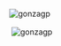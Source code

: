 <p><img align="center" src="https://github-readme-stats.vercel.app/api/top-langs?username=gonzagp&show_icons=true&locale=en&layout=compact" alt="gonzagp" /></p>

<p>&nbsp;<img align="center" src="https://github-readme-stats.vercel.app/api?username=gonzagp&show_icons=true&locale=en" alt="gonzagp" /></p>
